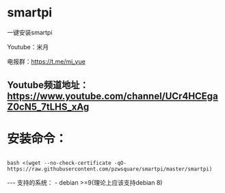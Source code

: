 # smartpi

一键安装smartpi

Youtube：米月

电报群：https://t.me/mi_yue

Youtube频道地址：https://www.youtube.com/channel/UCr4HCEgaZ0cN5_7tLHS_xAg
---
</p>
<h1>安装命令：</h1>
</p>
<code>
bash <(wget --no-check-certificate -qO- https://raw.githubusercontent.com/pzwsquare/smartpi/master/smartpi)
</code>
</p>
</p>
---
支持的系统：
- debian >=9(理论上应该支持debian 8)



